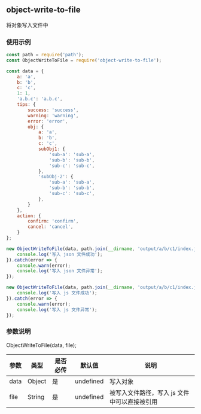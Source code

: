 ## object-write-to-file

将对象写入文件中

### 使用示例

```javascript
const path = require('path');
const ObjectWriteToFile = require('object-write-to-file');

const data = {
    a: 'a',
    b: 'b',
    c: 'c',
    1: 1,
    'a.b.c': 'a.b.c',
    tips: {
        success: 'success',
        warning: 'warning',
        error: 'error',
        obj: {
            a: 'a',
            b: 'b',
            c: 'c',
            subObj1: {
                'sub-a': 'sub-a',
                'sub-b': 'sub-b',
                'sub-c': 'sub-c',
            },
            'subObj-2': {
                'sub-a': 'sub-a',
                'sub-b': 'sub-b',
                'sub-c': 'sub-c',
            },
        }
    },
    action: {
        confirm: 'confirm',
        cancel: 'cancel',
    }
};

new ObjectWriteToFile(data, path.join(__dirname, 'output/a/b/c1/index.json')).output().then(res => {
    console.log('写入 json 文件成功');
}).catch(error => {
    console.warn(error);
    console.log('写入 json 文件异常');
});

new ObjectWriteToFile(data, path.join(__dirname, 'output/a/b/c1/index.js')).output().then(res => {
    console.log('写入 js 文件成功');
}).catch(error => {
    console.warn(error);
    console.log('写入 js 文件异常');
});

```

### 参数说明
ObjectWriteToFile(data, file);

参数     | 类型 | 是否必传 | 默认值 | 说明
-------- | --- | --- | --- | ---
data | Object | 是 | undefined | 写入对象
file | String | 是 | undefined | 被写入文件路径，写入 js 文件中可以直接被引用